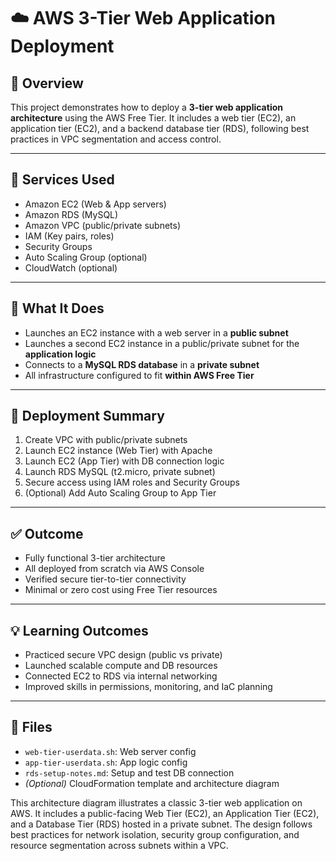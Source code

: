 # ☁️ AWS 3-Tier Web Application Deployment

## 📌 Overview
This project demonstrates how to deploy a **3-tier web application architecture** using the AWS Free Tier. It includes a web tier (EC2), an application tier (EC2), and a backend database tier (RDS), following best practices in VPC segmentation and access control.

---

## 🧰 Services Used
- Amazon EC2 (Web & App servers)
- Amazon RDS (MySQL)
- Amazon VPC (public/private subnets)
- IAM (Key pairs, roles)
- Security Groups
- Auto Scaling Group (optional)
- CloudWatch (optional)

---

## 🔧 What It Does
- Launches an EC2 instance with a web server in a **public subnet**
- Launches a second EC2 instance in a public/private subnet for the **application logic**
- Connects to a **MySQL RDS database** in a **private subnet**
- All infrastructure configured to fit **within AWS Free Tier**

---

## 🚀 Deployment Summary

1. Create VPC with public/private subnets
2. Launch EC2 instance (Web Tier) with Apache
3. Launch EC2 (App Tier) with DB connection logic
4. Launch RDS MySQL (t2.micro, private subnet)
5. Secure access using IAM roles and Security Groups
6. (Optional) Add Auto Scaling Group to App Tier

---

## ✅ Outcome
- Fully functional 3-tier architecture
- All deployed from scratch via AWS Console
- Verified secure tier-to-tier connectivity
- Minimal or zero cost using Free Tier resources

---

## 💡 Learning Outcomes
- Practiced secure VPC design (public vs private)
- Launched scalable compute and DB resources
- Connected EC2 to RDS via internal networking
- Improved skills in permissions, monitoring, and IaC planning

---

## 📂 Files
- `web-tier-userdata.sh`: Web server config
- `app-tier-userdata.sh`: App logic config
- `rds-setup-notes.md`: Setup and test DB connection
- *(Optional)* CloudFormation template and architecture diagram

This architecture diagram illustrates a classic 3-tier web application on AWS. It includes a public-facing Web Tier (EC2), an Application Tier (EC2), and a Database Tier (RDS) hosted in a private subnet. The design follows best practices for network isolation, security group configuration, and resource segmentation across subnets within a VPC.







